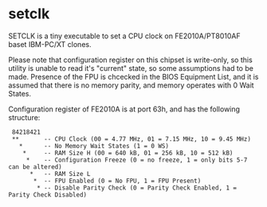 # setclk
SETCLK is a tiny executable to set a CPU clock on FE2010A/PT8010AF baset IBM-PC/XT clones.

Please note that configuration register on this chipset is write-only, so this utility is unable to read it's "current" state, so some assumptions had to be made. Presence of the FPU is chcecked in the BIOS Equipment List, and it is assumed that there is no memory parity, and memory operates with 0 Wait States.

Configuration register of FE2010A is at port 63h, and has the following structure:
```
 84218421
 **       -- CPU Clock (00 = 4.77 MHz, 01 = 7.15 MHz, 10 = 9.45 MHz)
   *      -- No Memory Wait States (1 = 0 WS)
    *     -- RAM Size H (00 = 640 kB, 01 = 256 kB, 10 = 512 kB)
     *    -- Configuration Freeze (0 = no freeze, 1 = only bits 5-7 can be altered)
      *   -- RAM Size L
       *  -- FPU Enabled (0 = No FPU, 1 = FPU Present)
        * -- Disable Parity Check (0 = Parity Check Enabled, 1 = Parity Check Disabled)
```

